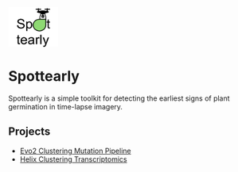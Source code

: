 <img src='/assets/spot logo.png' alt="logo" width="100" height="80">

# Spottearly

Spottearly is a simple toolkit for detecting the earliest signs of plant germination in time-lapse imagery.

## Projects

- [Evo2 Clustering Mutation Pipeline](evo2_clustering_mutation_pipeline.md)
- [Helix Clustering Transcriptomics](helix_clustering_transcriptomics.md)
